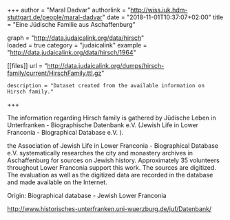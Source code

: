 +++
author = "Maral Dadvar"
authorlink = "http://wiss.iuk.hdm-stuttgart.de/people/maral-dadvar"
date = "2018-11-01T10:37:07+02:00"
title = "Eine Jüdische Familie aus Aschaffenburg" 


graph = "http://data.judaicalink.org/data/hirsch"  
loaded = true
category = "judaicalink"
example = "http://data.judaicalink.org/data/hirsch/1964"


[[files]]
	url = "http://data.judaicalink.org/dumps/hirsch-family/current/HirschFamily.ttl.gz" 
	
	description = "Dataset created from the available information on Hirsch family."
 
	
+++

The information regarding Hirsch family is gathered by Jüdische Leben in Unterfranken - Biographische Datenbank e.V. (Jewish Life in Lower Franconia - Biographical Database e.V. ).

<!--more-->

the Association of Jewish Life in Lower Franconia - Biographical Database e.V. systematically researches the city and monastery archives in Aschaffenburg for sources on Jewish history. 
Approximately 35 volunteers throughout Lower Franconia support this work. The sources are digitized. The evaluation as well as the digitized data are recorded in the database and made available on the Internet.

Origin: Biographical database - Jewish Lower Franconia

http://www.historisches-unterfranken.uni-wuerzburg.de/juf/Datenbank/
